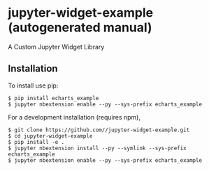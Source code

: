 jupyter-widget-example (autogenerated manual)
===============================

A Custom Jupyter Widget Library

Installation
------------

To install use pip:

    $ pip install echarts_example
    $ jupyter nbextension enable --py --sys-prefix echarts_example


For a development installation (requires npm),

    $ git clone https://github.com//jupyter-widget-example.git
    $ cd jupyter-widget-example
    $ pip install -e .
    $ jupyter nbextension install --py --symlink --sys-prefix echarts_example
    $ jupyter nbextension enable --py --sys-prefix echarts_example
